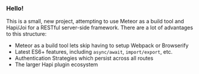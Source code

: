 ### Hello!

This is a small, new project, attempting to use Meteor as a build tool and Hapi/Joi for
a RESTful server-side framework. There are a lot of advantages to this structure:

- Meteor as a build tool lets skip having to setup Webpack or Browserify
- Latest ES6+ features, including `async/await`, `import/export`, etc.
- Authentication Strategies which persist across all routes
- The larger Hapi plugin ecosystem
